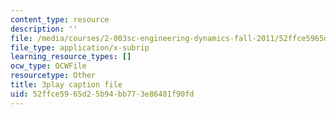 ```yaml
---
content_type: resource
description: ''
file: /media/courses/2-003sc-engineering-dynamics-fall-2011/52ffce5965d25b94bb773e86481f90fd_GUvoVvXwoOQ.vtt
file_type: application/x-subrip
learning_resource_types: []
ocw_type: OCWFile
resourcetype: Other
title: 3play caption file
uid: 52ffce59-65d2-5b94-bb77-3e86481f90fd
---
```

